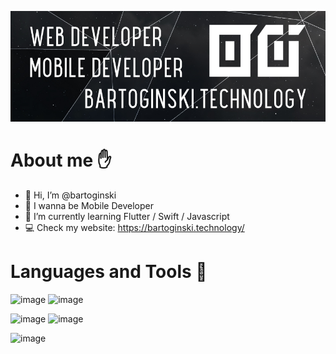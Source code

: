 [![banner](./banner3.png)](https://bartoginski.technology/)
# About me ✋
- 👋 Hi, I’m @bartoginski
- 📱 I wanna be Mobile Developer
- 🌱 I’m currently learning Flutter / Swift / Javascript
- 💻 Check my website: https://bartoginski.technology/



# Languages and Tools 🚀
![image](https://img.shields.io/badge/JavaScript-F7DF1E?style=for-the-badge&logo=javascript&logoColor=black)
![image](https://img.shields.io/badge/React-20232A?style=for-the-badge&logo=react&logoColor=61DAFB)

![image](https://img.shields.io/badge/Flutter-02569B?style=for-the-badge&logo=flutter&logoColor=white)
![image](https://img.shields.io/badge/Swift-FA7343?style=for-the-badge&logo=swift&logoColor=white)

![image](https://img.shields.io/badge/Wordpress-21759B?style=for-the-badge&logo=wordpress&logoColor=white)
